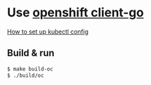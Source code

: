 # Use [openshift client-go](https://github.com/kubernetes/client-go)

[How to set up kubectl config](../k8s#install-kubectl-optional)

## Build & run

```sh
$ make build-oc
$ ./build/oc
```